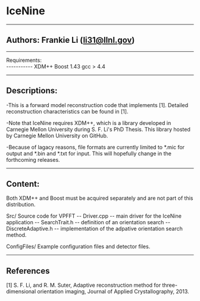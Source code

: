 IceNine
=======

-----------
Authors:      Frankie Li (li31@llnl.gov)
-----------

-----------
Requirements:  
-----------    XDM++
	       Boost 1.43
               gcc > 4.4

-----------
Descriptions:
-----------
-This is a forward model reconstruction code that implements [1].  Detailed reconstruction
characteristics can be found in [1].  

-Note that IceNine requires XDM++, which is a library developed in Carnegie Mellon University
during S. F. Li's PhD Thesis.  This library hosted by Carnegie Mellon University on GitHub.

-Because of lagacy reasons, file formats are currently limited to *.mic for output and *.bin and
*.txt for input.  This will hopefully change in the forthcoming releases.



-----------
Content:
-----------
Both XDM++ and Boost must be acquired separately and are not part
of this distribution.

Src/           Source code for VPFFT
               -- Driver.cpp         --  main driver for the IceNine application
               -- SearchTrait.h      --  definition of an orientation search
               -- DiscreteAdaptive.h --  implementation of the adpative orientation
                                         search method. 

ConfigFiles/   Example configuration files and detector files.


-----------
References
-----------

[1]  S. F. Li, and R. M. Suter, Adaptive reconstruction method for three-dimensional
orientation imaging, Journal of Applied Crystallography, 2013.


